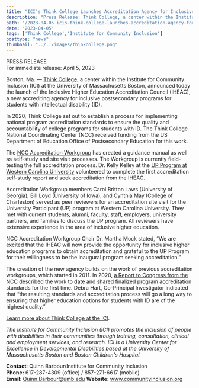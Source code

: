 ```yaml
---
title: "ICI’s Think College Launches Accreditation Agency for Inclusive Higher Education"
description: "Press Release: Think College, a center within the Institute for Community Inclusion (ICI) at the University of Massachusetts Boston, announced today the launch of the Inclusive Higher Education Accreditation Council (IHEAC), a new accrediting agency for inclusive postsecondary programs for students with intellectual disability (ID)."
path: "/2023-04-05_icis-think-college-launches-accreditation-agency-for-inclusive-higher-education"
date: "2023-04-05"
tags: ['Think College','Institute for Community Inclusion']
posttype: "news"
thumbnail: "../../images/thinkcollege.png"
---
```


<div class="row">
<div class="col-md-8">
<p>PRESS RELEASE <br />
For immediate release: April 5, 2023</p>


Boston, Ma. — [Think College](https://thinkcollege.net/), a center within the Institute for Community Inclusion (ICI) at the University of Massachusetts Boston, announced today the launch of the Inclusive Higher Education Accreditation Council (IHEAC), a new accrediting agency for inclusive postsecondary programs for students with intellectual disability (ID).

In 2020, Think College set out to establish a process for implementing national program accreditation standards to ensure the quality and accountability of college programs for students with ID. The Think College National Coordinating Center (NCC) received funding from the US Department of Education Office of Postsecondary Education for this work.

The [NCC Accreditation Workgroup](https://thinkcollege.net/projects/ncc/program-accreditation) has created a guidance manual as well as self-study and site visit processes. The Workgroup is currently field-testing the full accreditation process. Dr. Kelly Kelley at the [UP Program at Western Carolina University](https://www.wcu.edu/learn/departments-schools-colleges/ceap/stl/special-education-programs/university-participant-up-program/index.aspx) volunteered to complete the first accreditation self-study report and seek accreditation from the IHEAC.

Accreditation Workgroup members Carol Britton Laws (University of Georgia), Bill Loyd (University of Iowa), and Cynthia May (College of Charleston) served as peer reviewers for an accreditation site visit for the University Participant (UP) program at Western Carolina University. They met with current students, alumni, faculty, staff, employers, university partners, and families to discuss the UP program. All reviewers have extensive experience in the area of inclusive higher education.

NCC Accreditation Workgroup Chair Dr. Martha Mock stated, “We are excited that the IHEAC will now provide the opportunity for inclusive higher education programs to obtain accreditation and grateful to the UP Program for their willingness to be the inaugural program seeking accreditation.”

The creation of the new agency builds on the work of previous accreditation workgroups, which started in 2011. In 2020, [a Report to Congress from the NCC](https://thinkcollege.net/sites/default/files/files/TCreport_Accreditation-full_2021.pdf) described the work to date and shared finalized program accreditation standards for the first time. Debra Hart, Co-Principal lnvestigator indicated that “the resulting standards and accreditation process will go a long way to ensuring that higher education options for students with ID are of the highest quality.”


[Learn more about Think College at the ICI](https://thinkcollege.net/).

*The Institute for Community Inclusion (ICI) promotes the inclusion of people with disabilities in their communities through training, consultation, clinical and employment services, and research. ICI is a University Center for Excellence in Developmental Disabilities based at the University of Massachusetts Boston and Boston Children's Hospital.*

</div>
<div class="col-md-4">
<div class="bg-light p-2">
<p><b>Contact</b>: Quinn Barbour/Institute for Community Inclusion <br />
<b>Phone:</b> 617-287-4309 (office) / 857-271-6617 (mobile)  <br />
<b>Email</b>: <a href="mailto:Quinn.Barbour@umb.edu">Quinn.Barbour@umb.edu</a> 
<b>Website</b>: <a href="https://www.communityinclusion.org">www.communityinclusion.org</a>
</p>
</div>
</div>
</div>